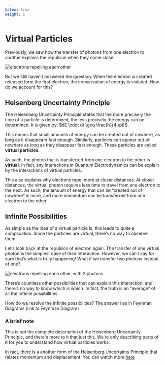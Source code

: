 ```yaml
---
katex: true
weight: 5
---
```


# Virtual Particles

Previously, we saw how the transfer of photons from one electron to another explains the repulsion when they come close. 

![electrons repelling each other](/images/repel_both.gif)

But we still haven’t answered the question: When the electron is created released form the first electron, the conservation of energy is violated. How do we account for this?

## Heisenberg Uncertainty Principle



The Heisenberg Uncertainty Principle states that the more precisely the time of a particle is determined, the less precisely the energy can be determined. It is given by: $dE \cdot dt \geq \frac{h}{4 \pi}$.

 

This means that small amounts of energy can be created out of nowhere, as long as it disappears fast enough. Similarly, particles can appear out of nowhere as long as they disappear fast enough. These particles are called **virtual particles**.



As such, the photon that is transferred from one electron to the other is **virtual**. In fact, any interactions in Quantum Electrodynamics can be explain by the interactions of virtual particles.

This also explains why electrons repel more at closer distances. At closer distances, the virtual photon requires less time to travel from one electron to the next. As such, the amount of energy that can be “created out of nowhere” is more, and more momentum can be transferred from one electron to the other.



## Infinite Possibilities 

As simple as the idea of a virtual particle is, this leads to quite a complication. Since the particles are virtual, there’s no way to observe them.

Let’s look back at the repulsion of electron again. The transfer of one virtual photon is the simplest case of their interaction. However, we can’t say for sure that’s what is truly happening! What if we transfer two photons instead of one? 

![electrons repelling each other, with 2 photons](images/repel_double.gif)

There’s countless other possibilities that can explain this interaction, and there’s no way to know which is which. In fact, the truth is an “average” of all the infinite possibilities. 

How do we resolve the infinite possibilities? The answer lies in Feynman Diagrams (link to Feynman Diagram)





### A brief note

This is not the complete description of the Heisenberg Uncertainty Principle, and there's more to it that just this. We're only describing parts of it for you to understand how virtual particles works. 



In fact, there is a another form of the Heisenberg Uncertainty Principle that relates momentum and displacement. You can watch more [here](https://www.youtube.com/watch?v=a8FTr2qMutA)

